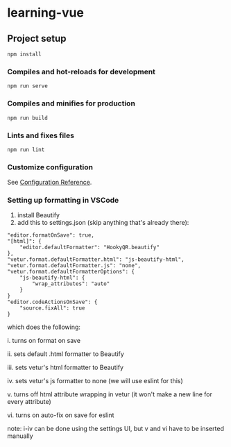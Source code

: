 # learning-vue

## Project setup
```
npm install
```

### Compiles and hot-reloads for development
```
npm run serve
```

### Compiles and minifies for production
```
npm run build
```

### Lints and fixes files
```
npm run lint
```

### Customize configuration
See [Configuration Reference](https://cli.vuejs.org/config/).

### Setting up formatting in VSCode

1. install Beautify
2. add this to settings.json (skip anything that's already there):

```
"editor.formatOnSave": true,
"[html]": {
	"editor.defaultFormatter": "HookyQR.beautify"
},
"vetur.format.defaultFormatter.html": "js-beautify-html",
"vetur.format.defaultFormatter.js": "none",
"vetur.format.defaultFormatterOptions": {
	"js-beautify-html": {
		"wrap_attributes": "auto"
	}
}
"editor.codeActionsOnSave": {
    "source.fixAll": true
}
```

which does the following:

i. turns on format on save

ii. sets default .html formatter to Beautify 

iii. sets vetur's html formatter to Beautify

iv. sets vetur's js formatter to none (we will use eslint for this)

v. turns off html attribute wrapping in vetur (it won't make a new line for every attribute)

vi. turns on auto-fix on save for eslint



note: i-iv can be done using the settings UI, but v and vi have to be inserted manually
